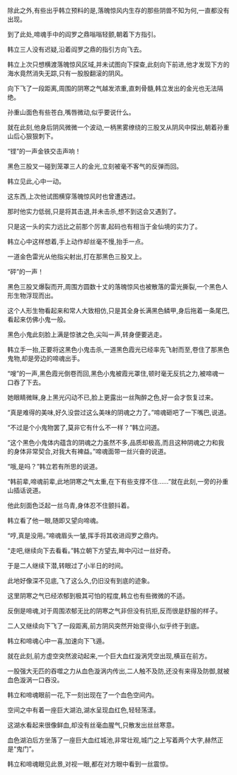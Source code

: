 
除此之外,有些出乎韩立预料的是,落魄惊风内生存的那些阴兽不知为何,一直都没有出现。

到了此处,啼魂手中的阎罗之鼎嗡嗡轻颤,朝着下方指引。

韩立三人没有迟疑,沿着阎罗之鼎的指引方向飞去。

韩立上次只想横渡落魄惊风区域,并未试图向下探查,此刻向下前进,他才发现下方的海水竟然消失无踪,只有一股股翻滚的阴风。

向下飞了一段距离,周围的阴寒之气越发浓重,直刺骨髓,韩立发出的金光也无法隔绝。

孙重山面色有些苍白,嘴唇微动,似乎要说什么。

就在此刻,他身后阴风微微一个波动,一柄黑雾缭绕的三股叉从阴风中探出,朝着孙重山后心狠狠刺下。

“铿”的一声金铁交击声响！

黑色三股叉一碰到笼罩三人的金光,立刻被毫不客气的反弹而回。

韩立见此,心中一动。

这东西,上次他试图横穿落魄惊风时也曾遭遇过。

那时他实力低弱,只是将其击退,并未击杀,想不到这会又遇到了。

只是这一头的实力远比之前那个厉害,起码也有相当于金仙境的实力了。

韩立心中这样想着,手上动作却丝毫不慢,抬手一点。

一道金色雷光从他指尖射出,打在那黑色三股叉上。

“砰”的一声！

黑色三股叉爆裂而开,周围方圆数十丈的落魄惊风也被散落的雷光撕裂,一个黑色人形生物浮现而出。

这个人形生物看起来和常人大致相仿,只是其全身长满黑色鳞甲,身后拖着一条尾巴,看起来仿佛小鬼一般。

黑色小鬼此刻脸上满是惊骇之色,尖叫一声,转身便要逃走。

韩立手一抬,正要将这黑色小鬼击杀,一道黑色霞光已经率先飞射而至,卷住了那黑色鬼物,却是旁边的啼魂出手。

“嗖”的一声,黑色霞光倒卷而回,黑色小鬼被霞光罩住,顿时毫无反抗之力,被啼魂一口吞了下去。

她眼睛微眯,身上黑光闪动不已,脸上更露出一丝陶醉之色,好一会才恢复过来。

“真是难得的美味,好久没尝过这么美味的阴魂之力了。”啼魂砸吧了一下嘴巴,说道。

“不过是个小鬼物罢了,莫非它有什么不一样？”韩立问道。

“这个黑色小鬼体内蕴含的阴魂之力虽然不多,品质却极高,而且这种阴魂之力和我的身体非常契合,对我大有裨益。”啼魂面带一丝兴奋的说道。

“哦,是吗？”韩立若有所思的说道。

“韩前辈,啼魂前辈,此地阴寒之气太重,在下有些支撑不住……”就在此刻,一旁的孙重山插话说道。

他此刻面色泛起一丝乌青,身体忍不住颤抖着。

韩立看了他一眼,随即又望向啼魂。

“哼,真是没用。”啼魂眉头一皱,挥手将其收进阎罗之鼎内。

“走吧,继续向下去看看。”韩立朝下方望去,眸中闪过一丝好奇。

于是二人继续下潜,转眼过了小半日的时间。

此地好像深不见底,飞了这么久,仍旧没有到底的迹象。

这里阴寒之气已经浓郁到极其可怕的程度,韩立也有些微微的不适。

反倒是啼魂,对于周围浓郁无比的阴寒之气非但没有抗拒,反而很是舒服的样子。

二人又继续向下飞了一段距离,前方阴风突然开始变得小,似乎终于到底。

韩立和啼魂心中一喜,加速向下飞遁。

就在此刻,前方虚空突然波动起来,一个巨大血红漩涡凭空出现,横亘在前方。

一股强大无匹的吞噬之力从血色漩涡内传出,二人触不及防,还没有来得及防御,就被血色漩涡一口吞没。

韩立和啼魂眼前一花,下一刻出现在了一个血色空间内。

空间之中有着一座巨大湖泊,湖水呈现血红色,轻轻荡漾。

这湖水看起来很像鲜血,却没有丝毫血腥气,只散发出丝丝寒意。

血色湖泊后方坐落了一座巨大血红城池,非常壮观,城门之上写着两个大字,赫然正是“鬼门”。

韩立和啼魂眼见此景,对视一眼,都在对方眼中看到一丝震惊。